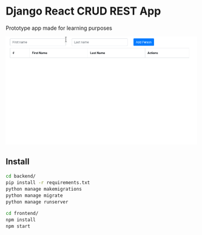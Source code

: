 # Django React CRUD REST App

Prototype app made for learning purposes

![Gif :)](gif/1.gif)

## Install

```bash
cd backend/
pip install -r requirements.txt
python manage makemigrations
python manage migrate
python manage runserver
```

```bash
cd frontend/
npm install
npm start
```
